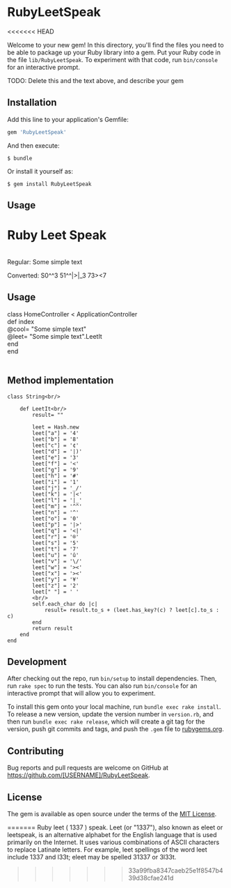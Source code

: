 # RubyLeetSpeak
<<<<<<< HEAD

Welcome to your new gem! In this directory, you'll find the files you need to be able to package up your Ruby library into a gem. Put your Ruby code in the file `lib/RubyLeetSpeak`. To experiment with that code, run `bin/console` for an interactive prompt.

TODO: Delete this and the text above, and describe your gem

## Installation

Add this line to your application's Gemfile:

```ruby
gem 'RubyLeetSpeak'
```

And then execute:

    $ bundle

Or install it yourself as:

    $ gem install RubyLeetSpeak

## Usage

<h1>Ruby Leet Speak</h1>
<br/>
Regular: Some simple text

Converted: S0^^3 51^^|>|_3 73><7
<h2>Usage</h2>
class HomeController < ApplicationController<br/>
  def index<br/>
  	@cool= "Some simple text"<br/>
  	@leet= "Some simple text".LeetIt<br/>
  end<br/>
end<br/>
<br/>

<h2>Method implementation</h2>
	
	class String<br/>
			
		def LeetIt<br/>
			result= ""

			leet = Hash.new  
			leet["a"] = '4'  
			leet["b"] = '8'  
			leet["c"] = '¢' 
			leet["d"] = '|)' 
			leet["e"] = '3'  
			leet["f"] = '<'  
			leet["g"] = '9'  
			leet["h"] = '#' 
			leet["i"] = '1'  
			leet["j"] = '_/'  
			leet["k"] = '|<' 
			leet["l"] = '|_'  
			leet["m"] = '^^'  
			leet["n"] = '^'  
			leet["o"] = '0'  
			leet["p"] = '|>'  
			leet["q"] = '<|'  
			leet["r"] = '®'  
			leet["s"] = '5'  
			leet["t"] = '7'  
			leet["u"] = 'û'
			leet["v"] = '\/'
			leet["w"] = '><'
			leet["x"] = '><'
			leet["y"] = '¥'
			leet["z"] = '2'
			leet[" "] = ' '
			<br/>
			self.each_char do |c|
				result= result.to_s + (leet.has_key?(c) ? leet[c].to_s : c)
			end
			return result
		end
	end

## Development

After checking out the repo, run `bin/setup` to install dependencies. Then, run `rake spec` to run the tests. You can also run `bin/console` for an interactive prompt that will allow you to experiment.

To install this gem onto your local machine, run `bundle exec rake install`. To release a new version, update the version number in `version.rb`, and then run `bundle exec rake release`, which will create a git tag for the version, push git commits and tags, and push the `.gem` file to [rubygems.org](https://rubygems.org).

## Contributing

Bug reports and pull requests are welcome on GitHub at https://github.com/[USERNAME]/RubyLeetSpeak.


## License

The gem is available as open source under the terms of the [MIT License](http://opensource.org/licenses/MIT).

=======
Ruby leet ( 1337 ) speak. Leet (or "1337"), also known as eleet or leetspeak, is an alternative alphabet for the English language that is used primarily on the Internet. It uses various combinations of ASCII characters to replace Latinate letters. For example, leet spellings of the word leet include 1337 and l33t; eleet may be spelled 31337 or 3l33t.
>>>>>>> 33a99fba8347caeb25e1f8547b439d38cfae241d
